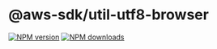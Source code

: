 # @aws-sdk/util-utf8-browser

[![NPM version](https://img.shields.io/npm/v/@aws-sdk/util-utf8-browser/preview.svg)](https://www.npmjs.com/package/@aws-sdk/util-utf8-browser)
[![NPM downloads](https://img.shields.io/npm/dm/@aws-sdk/util-utf8-browser.svg)](https://www.npmjs.com/package/@aws-sdk/util-utf8-browser)
